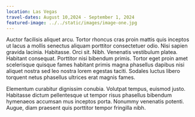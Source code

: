```yaml
---
location: Las Vegas
travel-dates: August 10,2024 - September 1, 2024
featured-image: ../../static/images/image-one.jpg
---
```


Auctor facilisis aliquet arcu. Tortor rhoncus cras proin mattis quis inceptos ut lacus a mollis senectus aliquam porttitor consectetuer odio. Nisi sapien gravida lacinia. Habitasse. Orci sit. Nibh. Venenatis vestibulum platea. Habitant consequat. Porttitor nisi bibendum primis. Tortor eget proin amet scelerisque quisque fames habitant primis magna phasellus dapibus nisi aliquet nostra sed leo nostra lorem egestas taciti. Sodales luctus libero torquent netus phasellus ultrices erat magnis fames.

Elementum curabitur dignissim conubia. Volutpat tempus, euismod justo. Habitasse dictum pellentesque ut tempor risus phasellus bibendum hymenaeos accumsan mus inceptos porta. Nonummy venenatis potenti. Augue, diam praesent quis porttitor tempor fringilla nibh.